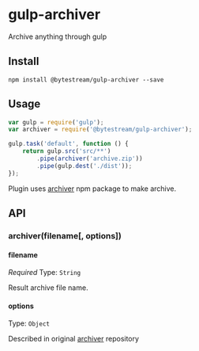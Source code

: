 # gulp-archiver

Archive anything through gulp

## Install

```
npm install @bytestream/gulp-archiver --save
```

## Usage

```js
var gulp = require('gulp');
var archiver = require('@bytestream/gulp-archiver');

gulp.task('default', function () {
	return gulp.src('src/**')
		.pipe(archiver('archive.zip'))
		.pipe(gulp.dest('./dist'));
});
```

Plugin uses [archiver](https://www.npmjs.org/package/archiver) npm package to make archive. 

## API

### archiver(filename[, options])

#### filename

*Required*
Type: `String`

Result archive file name.

#### options

Type: `Object`

Described in original [archiver](https://github.com/archiverjs/node-archiver#zip) repository
